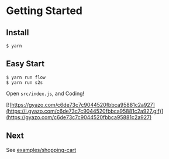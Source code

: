 # Getting Started

## Install

```
$ yarn
```

## Easy Start

```
$ yarn run flow
$ yarn run s2s
```

Open `src/index.js`, and Coding!

[![https://gyazo.com/c6de73c7c9044520fbbca95881c2a927](https://i.gyazo.com/c6de73c7c9044520fbbca95881c2a927.gif)](https://gyazo.com/c6de73c7c9044520fbbca95881c2a927)

## Next

See [examples/shopping-cart](../shopping-cart)
